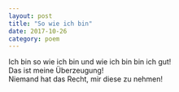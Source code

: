 ```yaml
---
layout: post
title: "So wie ich bin"
date: 2017-10-26 
category: poem
---
```


Ich bin so wie ich bin und wie ich bin bin ich gut!<br />
Das ist meine Überzeugung!<br />
Niemand hat das Recht, mir diese zu nehmen!